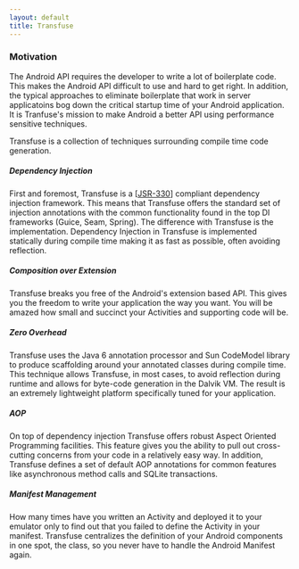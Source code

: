 ```yaml
---
layout: default
title: Transfuse
---
```



### Motivation

The Android API requires the developer to write a lot of boilerplate code.  This makes the Android API difficult to use and hard to get right.  In addition, the typical approaches to eliminate boilerplate that work in server applicatoins bog down the critical startup time of your Android application.  It is Tranfuse's mission to make Android a better API using performance sensitive techniques.   

Transfuse is a collection of techniques surrounding compile time code generation.  

##### Dependency Injection
First and foremost, Transfuse is a [[JSR-330](http://www.jcp.org/en/jsr/detail?id=330)] compliant dependency injection framework.  This means that Transfuse offers the standard set of injection annotations with the common functionality found in the top DI frameworks (Guice, Seam, Spring).  The difference with Transfuse is the implementation.  Dependency Injection in Transfuse is implemented statically during compile time making it as fast as possible, often avoiding reflection.

##### Composition over Extension
Transfuse breaks you free of the Android's extension based API.  This gives you the freedom to write your application the way you want.  You will be amazed how small and succinct your Activities and supporting code will be.

##### Zero Overhead
Transfuse uses the Java 6 annotation processor and Sun CodeModel library to produce scaffolding around your annotated classes during compile time.  This technique allows Transfuse, in most cases, to avoid reflection during runtime and allows for byte-code generation in the Dalvik VM.  The result is an extremely lightweight platform specifically tuned for your application.

##### AOP
On top of dependency injection Transfuse offers robust Aspect Oriented Programming facilities.  This feature gives you the ability to pull out cross-cutting concerns from your code in a relatively easy way.  In addition, Transfuse defines a set of default AOP annotations for common features like asynchronous method calls and SQLite transactions.

##### Manifest Management
How many times have you written an Activity and deployed it to your emulator only to find out that you failed to define the Activity in your manifest.  Transfuse centralizes the definition of your Android components in one spot, the class, so you never have to handle the Android Manifest again.
